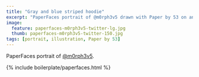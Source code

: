 ```yaml
---
title: "Gray and blue striped hoodie"
excerpt: "PaperFaces portrait of @m0rph3v5 drawn with Paper by 53 on an iPad."
image: 
  feature: paperfaces-m0rph3v5-twitter-lg.jpg
  thumb: paperfaces-m0rph3v5-twitter-150.jpg
tags: [portrait, illustration, Paper by 53]
---
```


PaperFaces portrait of [@m0rph3v5](http://twitter.com/m0rph3v5).

{% include boilerplate/paperfaces.html %}